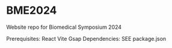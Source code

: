 # BME2024
Website repo for Biomedical Symposium 2024

Prerequisites:
React
Vite
Gsap
Dependencies:
SEE package.json
